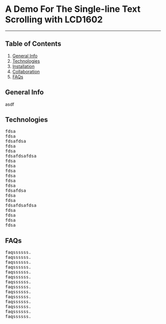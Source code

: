 # A Demo For The Single-line Text Scrolling with LCD1602

***

## Table of Contents
1. [General Info](#general-info)
2. [Technologies](#technologies)
3. [Installation](#installation)
4. [Collaboration](#collaboration)
5. [FAQs](#faqs)

## General Info

asdf

## Technologies

<pre>
fdsa
fdsa
fdsafdsa
fdsa
fdsa
fdsafdsafdsa
fdsa
fdsa
fdsa
fdsa
fdsa
fdsa
fdsafdsa
fdsa
fdsa
fdsafdsafdsa
fdsa
fdsa
fdsa
fdsa
</pre>

## FAQs

<pre>
faqssssss.
faqssssss.
faqssssss.
faqssssss.
faqssssss.
faqssssss.
faqssssss.
faqssssss.
faqssssss.
faqssssss.
faqssssss.
faqssssss.
faqssssss.
faqssssss.
</pre>
